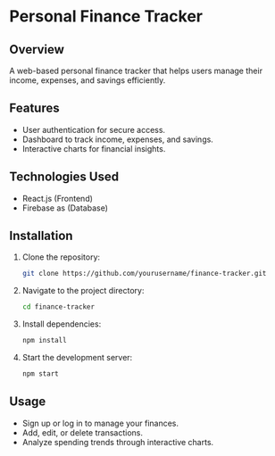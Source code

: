 # Personal Finance Tracker

## Overview
A web-based personal finance tracker that helps users manage their income, expenses, and savings efficiently.

## Features
- User authentication for secure access.
- Dashboard to track income, expenses, and savings.
- Interactive charts for financial insights.

## Technologies Used
- React.js (Frontend)
- Firebase as (Database)


## Installation
1. Clone the repository:
   ```bash
   git clone https://github.com/yourusername/finance-tracker.git
   ```
2. Navigate to the project directory:
   ```bash
   cd finance-tracker
   ```
3. Install dependencies:
   ```bash
   npm install
   ```
4. Start the development server:
   ```bash
   npm start
   ```

## Usage
- Sign up or log in to manage your finances.
- Add, edit, or delete transactions.
- Analyze spending trends through interactive charts.
